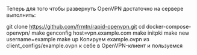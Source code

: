 Теперь для того чтобы развернуть OpenVPN достаточно на сервере выполнить:

git clone https://github.com/frmtn/rapid-openvpn.git
cd docker-compose-openvpn/
make genconfig host=vpn.example.com
make initpki
make new username=example
make up
Копируем example.ovpn из client_configs/example.ovpn к себе в OpenVPN-клиент и пользуемся